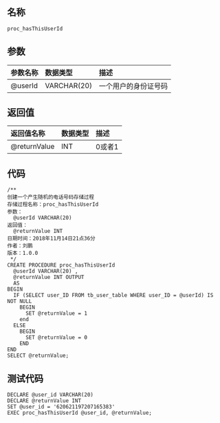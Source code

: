 ## 名称

```
proc_hasThisUserId
```

## 参数

| 参数名称 | 数据类型 | 描述 |
| :--- | :--- | :--- |
| @userId | VARCHAR\(20\) | 一个用户的身份证号码 |

## 返回值

| 返回值名称 | 数据类型 | 描述 |
| :--- | :--- | :--- |
| @returnValue | INT | 0或者1 |

## 代码

```
/**
创建一个产生随机的电话号码存储过程
存储过程名称：proc_hasThisUserId
参数：
  @userId VARCHAR(20)
返回值：
  @returnValue INT
日期时间：2018年11月14日21点36分
作者：刘鹏
版本：1.0.0
 */
CREATE PROCEDURE proc_hasThisUserId
  @userId VARCHAR(20) ,
  @returnValue INT OUTPUT
  AS
BEGIN
  IF (SELECT user_ID FROM tb_user_table WHERE user_ID = @userId) IS NOT NULL
    BEGIN
      SET @returnValue = 1
    end
  ELSE
    BEGIN
      SET @returnValue = 0
    END
END
SELECT @returnValue;
```

## 测试代码

```
DECLARE @user_id VARCHAR(20)
DECLARE @returnValue INT
SET @user_id = '620621197207165383'
EXEC proc_hasThisUserId @user_id, @returnValue;
```



